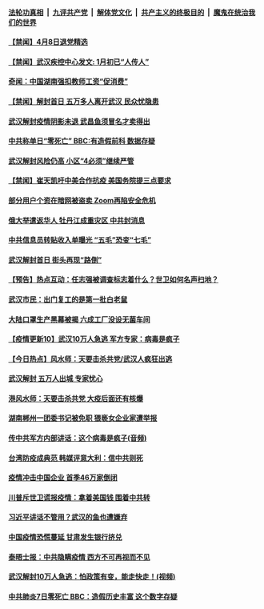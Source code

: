 ####  [法轮功真相](../../../../basic/blob/master/README.md?t=04090730) &nbsp;|&nbsp; [九评共产党](../../../../9ping.md/blob/master/README.md?t=04090730) &nbsp;|&nbsp; [解体党文化](../../../../jtdwh.md/blob/master/README.md?t=04090730)  &nbsp;|&nbsp; [共产主义的终极目的](../../../../gczydzjmd.md/blob/master/README.md?t=04090730) &nbsp;|&nbsp; [魔鬼在统治我们的世界](../../../../mgztzwmdsj.md/blob/master/README.md?t=04090730) 

#### [【禁闻】4月8日退党精选](../pages/prog204/a102819052.md?t=04090730) 

#### [【禁闻】武汉疾控中心发文: 1月初已“人传人”](../pages/prog204/a102818986.md?t=04090730) 

#### [奇闻：中国湖南强扣教师工资“促消费”](../pages/prog204/a102818971.md?t=04090730) 

#### [【禁闻】解封首日 五万多人离开武汉 民众忧隐患](../pages/prog204/a102818964.md?t=04090730) 

#### [武汉解封疫情阴影未退 武昌鱼须冒名才卖得出](../pages/prog204/a102818914.md?t=04090730) 

#### [中共称单日“零死亡” BBC:有造假前科 数据存疑](../pages/prog204/a102818894.md?t=04090730) 

#### [武汉解封风险仍高 小区“4必须”继续严管](../pages/prog204/a102818905.md?t=04090730) 

#### [【禁闻】崔天凯吁中美合作抗疫 美国务院提三点要求](../pages/prog204/a102818899.md?t=04090730) 

#### [部分用户个资在暗网被盗卖  Zoom再陷安全危机](../pages/prog204/a102818884.md?t=04090730) 

#### [俄大举遣返华人 牡丹江成重灾区 中共封消息](../pages/prog204/a102818866.md?t=04090730) 

#### [中共信息员转贴收入单曝光 “五毛”恐变“七毛”](../pages/prog204/a102818754.md?t=04090730) 

#### [武汉解封首日 街头再现“路倒”](../pages/prog204/a102818729.md?t=04090730) 

#### [【预告】热点互动：任志强被调查标志着什么？世卫如何名声扫地？](../pages/prog204/a102818743.md?t=04090730) 

#### [武汉市民：出门复工的是第一批白老鼠](../pages/prog204/a102818636.md?t=04090730) 

#### [大陆口罩生产黑幕被揭 六成工厂没设无菌车间](../pages/prog204/a102818632.md?t=04090730) 

#### [【疫情更新10】武汉10万人急逃 军方专家：病毒是疯子](../pages/prog204/a102816630.md?t=04090730) 

#### [【今日热点】风水师：天要击杀共党/武汉人疯狂出逃](../pages/prog204/a102818569.md?t=04090730) 

#### [武汉解封 五万人出城 专家忧心](../pages/prog204/a102818542.md?t=04090730) 

#### [港风水师：天要击杀共党 大疫后面还有核爆](../pages/prog204/a102818504.md?t=04090730) 

#### [湖南郴州一团委书记被免职 猥亵女企业家遭举报](../pages/prog204/a102818409.md?t=04090730) 

#### [传中共军方内部讲话：这个病毒是疯子(音频)](../pages/prog204/a102817721.md?t=04090730) 

#### [台湾防疫成典范 韩媒评意大利：信中共则死](../pages/prog204/a102818415.md?t=04090730) 

#### [疫情冲击中国企业 首季46万家倒闭](../pages/prog204/a102818395.md?t=04090730) 

#### [川普斥世卫谎报疫情：拿着美国钱 围着中共转](../pages/prog204/a102818393.md?t=04090730) 

#### [习近平讲话不管用？武汉的鱼也遭嫌弃](../pages/prog204/a102818383.md?t=04090730) 

#### [中国疫情恐慌蔓延 甘肃发生银行挤兑](../pages/prog204/a102818365.md?t=04090730) 

#### [泰晤士报：中共隐瞒疫情 西方不可再视而不见](../pages/prog204/a102818364.md?t=04090730) 

#### [武汉解封10万人急逃：怕政策有变，能走快走！(视频)](../pages/prog204/a102818335.md?t=04090730) 

#### [中共肺炎7日零死亡 BBC：造假历史丰富 这个数字存疑](../pages/prog204/a102818332.md?t=04090730) 

